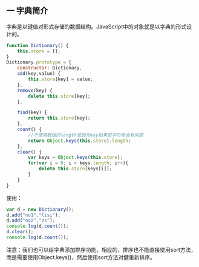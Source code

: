 ## 一 字典简介
字典是以键值对形式存储的数据结构。JavaScript中的对象就是以字典的形式设计的。
```js
function Dictionary() {
    this.store = [];
}
Dictionary.prototype = {
    constructor: Dictionary,
    add(key,value) {
        this.store[key] = value;
    },
    remove(key) {
        delete this.store[key];
    },

    find(key) {
        return this.store[key];
    },
    count() {
        //不使用数组的length是因为key如果是字符串会有问题
        return Object.keys(this.store).length;
    },
    clear() {
        var keys = Object.keys(this.store);
        for(var i = 0; i < keys.length; i++){
            delete this.store[keys[i]];
        }
    }
}
```
使用：
```js
var d = new Dictionary();
d.add("no1","lisi");
d.add("no2","zs");
console.log(d.count());
d.clear();
console.log(d.count());
```
注意：我们也可以给字典添加排序功能，相应的，排序也不能直接使用sort方法，而是需要使用Object.keys()，然后使用sort方法对健重新排序。